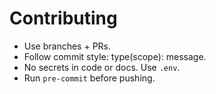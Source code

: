 # Contributing
- Use branches + PRs.
- Follow commit style: type(scope): message.
- No secrets in code or docs. Use `.env`.
- Run `pre-commit` before pushing.
